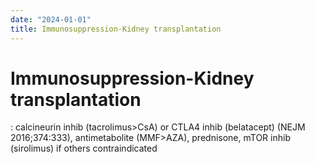 ```yaml
---
date: "2024-01-01"
title: Immunosuppression-Kidney transplantation
---
```


# Immunosuppression-Kidney transplantation

: calcineurin inhib (tacrolimus>CsA) or CTLA4 inhib (belatacept) (NEJM 2016;374:333), antimetabolite (MMF>AZA), prednisone, mTOR inhib (sirolimus) if others contraindicated
